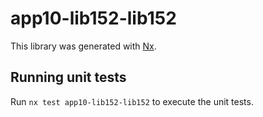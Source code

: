# app10-lib152-lib152

This library was generated with [Nx](https://nx.dev).

## Running unit tests

Run `nx test app10-lib152-lib152` to execute the unit tests.

